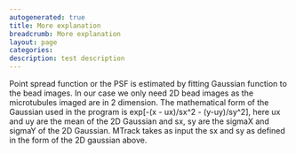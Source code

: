 ```yaml
---
autogenerated: true
title: More explanation
breadcrumb: More explanation
layout: page
categories: 
description: test description
---
```


Point spread function or the PSF is estimated by fitting Gaussian function to the bead images. In our case we only need 2D bead images as the microtubules imaged are in 2 dimension. The mathematical form of the Gaussian used in the program is exp\[-(x - ux)/sx^2 - (y-uy)/sy^2\], here ux and uy are the mean of the 2D Gaussian and sx, sy are the sigmaX and sigmaY of the 2D Gaussian. MTrack takes as input the sx and sy as defined in the form of the 2D gaussian above.

